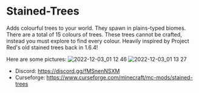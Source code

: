 # Stained-Trees
Adds colourful trees to your world. They spawn in plains-typed biomes. There are a total of 15 colours of trees. These trees cannot be crafted, instead you must explore to find every colour. Heavily inspired by Project Red's old stained trees back in 1.6.4!

 Here are some pictures:
 ![2022-12-03_01 12 46](https://user-images.githubusercontent.com/60066663/205312574-6d2c5169-b4dc-499f-a7fc-02083a7ca801.png)
 ![2022-12-03_01 13 27](https://user-images.githubusercontent.com/60066663/205312441-57d64a34-f76d-4136-a195-0a80c9ab9522.png)


- Discord: https://discord.gg/fMSnenNSXM
- Curseforge: https://www.curseforge.com/minecraft/mc-mods/stained-trees
